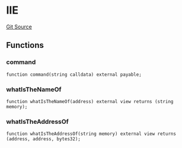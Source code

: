 # IIE
[Git Source](https://github.com/z0r0z/BaseSAFE/blob/8463caa8b6f6ee53a62f742720b95ca34cb59d7b/src/BaseSAFEV0.sol)


## Functions
### command


```solidity
function command(string calldata) external payable;
```

### whatIsTheNameOf


```solidity
function whatIsTheNameOf(address) external view returns (string memory);
```

### whatIsTheAddressOf


```solidity
function whatIsTheAddressOf(string memory) external view returns (address, address, bytes32);
```

